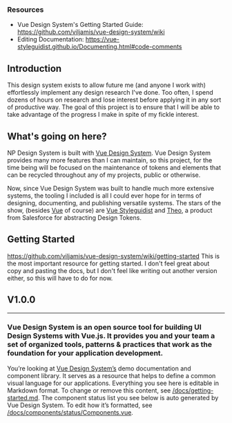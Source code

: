 ### Resources

-   Vue Design System's Getting Started Guide: https://github.com/viljamis/vue-design-system/wiki
-   Editing Documentation: https://vue-styleguidist.github.io/Documenting.html#code-comments

## Introduction

This design system exists to allow future me (and anyone I work with) effortlessly implement any design research I've done. Too often, I spend dozens of hours on research and lose interest before applying it in any sort of productive way. The goal of this project is to ensure that I will be able to take advantage of the progress I make in spite of my fickle interest.

## What's going on here?

NP Design System is built with [Vue Design System](https://vueds.com). Vue Design System provides many more features than I can maintain, so this project, for the time being will be focused on the maintenance of tokens and elements that can be recycled throughout any of my projects, public or otherwise.

Now, since Vue Design System was built to handle much more extensive systems, the tooling I included is all I could ever hope for in terms of designing, documenting, and publishing versatile systems. The stars of the show, (besides [Vue](https://vuejs.org/) of course) are [Vue Styleguidist](https://github.com/vue-styleguidist/vue-styleguidist) and [Theo](https://github.com/salesforce-ux/theo), a product from Salesforce for abstracting Design Tokens.

## Getting Started

https://github.com/viljamis/vue-design-system/wiki/getting-started
This is the most important resource for getting started. I don't feel great about copy and pasting the docs, but I don't feel like writing out another version either, so this will have to do for now.

## V1.0.0

---

### Vue Design System is an open source tool for building UI Design Systems with Vue.js. It provides you and your team a set of organized tools, patterns & practices that work as the foundation for your application development.

You’re looking at [Vue Design System’s](https://vueds.com/) demo documentation and component library. It serves as a resource that helps to define a common visual language for our applications. Everything you see here is editable in Markdown format. To change or remove this content, see [/docs/getting-started.md](https://github.com/viljamis/vue-design-system/blob/master/docs/getting-started.md). The component status list you see below is auto generated by Vue Design System. To edit how it’s formatted, see [/docs/components/status/Components.vue](https://github.com/viljamis/vue-design-system/blob/master/docs/components/status/Components.vue).

[//]: # "## System Overview"
[//]: # "```<components />```"
